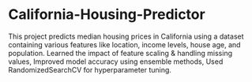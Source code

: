 # California-Housing-Predictor
This project predicts median housing prices in California using a dataset containing various features like location, income levels, house age, and population. Learned the impact of feature scaling & handling missing values,  Improved model accuracy using ensemble methods, Used RandomizedSearchCV for hyperparameter tuning.
